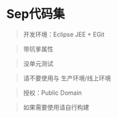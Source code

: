 Sep代码集
=======
> 开发环境：Eclipse JEE + EGit

> 带坑爹属性

> 没单元测试

> 请不要使用与 生产环境/线上环境

> 授权：Public Domain

> 如果需要使用请自行构建